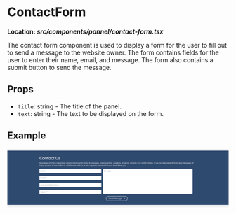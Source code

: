 # ContactForm

**Location: _src/components/pannel/contact-form.tsx_**

The contact form component is used to display a form for the user to fill out to send a message to the website owner. The form contains fields for the user to enter their name, email, and message. The form also contains a submit button to send the message.

## Props

- `title`: string - The title of the panel.
- `text`: string - The text to be displayed on the form.

## Example

![ContactForm](/docs/images/contact-form.png)

